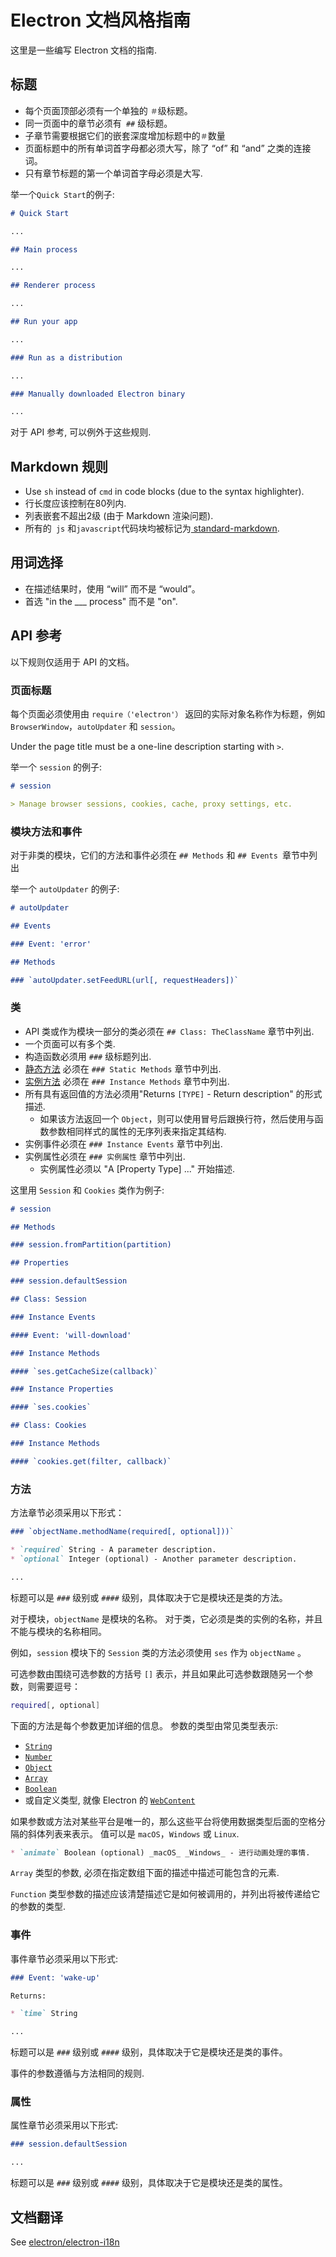 # Electron 文档风格指南

这里是一些编写 Electron 文档的指南.

## 标题

* 每个页面顶部必须有一个单独的 `＃`级标题。
* 同一页面中的章节必须有` ##` 级标题。
* 子章节需要根据它们的嵌套深度增加标题中的`＃`数量
* 页面标题中的所有单词首字母都必须大写，除了 “of” 和 “and” 之类的连接词。
* 只有章节标题的第一个单词首字母必须是大写.

举一个`Quick Start`的例子:

```markdown
# Quick Start

...

## Main process

...

## Renderer process

...

## Run your app

...

### Run as a distribution

...

### Manually downloaded Electron binary

...
```

对于 API 参考, 可以例外于这些规则.

## Markdown 规则

* Use `sh` instead of `cmd` in code blocks (due to the syntax highlighter).
* 行长度应该控制在80列内.
* 列表嵌套不超出2级 (由于 Markdown 渲染问题).
* 所有的` js` 和` javascript `代码块均被标记为[ standard-markdown](http://npm.im/standard-markdown).

## 用词选择

* 在描述结果时，使用 “will” 而不是 “would”。
* 首选 "in the ___ process" 而不是 "on".

## API 参考

以下规则仅适用于 API 的文档。

### 页面标题

每个页面必须使用由 `require（'electron'）` 返回的实际对象名称作为标题，例如` BrowserWindow`，`autoUpdater` 和 `session`。

Under the page title must be a one-line description starting with `>`.

举一个 `session` 的例子:

```markdown
# session

> Manage browser sessions, cookies, cache, proxy settings, etc.
```

### 模块方法和事件

对于非类的模块，它们的方法和事件必须在 `## Methods` 和 `## Events `章节中列出

举一个 `autoUpdater` 的例子:

```markdown
# autoUpdater

## Events

### Event: 'error'

## Methods

### `autoUpdater.setFeedURL(url[, requestHeaders])`
```

### 类

* API 类或作为模块一部分的类必须在 `## Class: TheClassName` 章节中列出.
* 一个页面可以有多个类.
* 构造函数必须用 `###` 级标题列出.
* [静态方法](https://developer.mozilla.org/en-US/docs/Web/JavaScript/Reference/Classes/static) 必须在 `### Static Methods` 章节中列出.
* [实例方法](https://developer.mozilla.org/en-US/docs/Web/JavaScript/Reference/Classes#Prototype_methods) 必须在 `### Instance Methods` 章节中列出.
* 所有具有返回值的方法必须用"Returns `[TYPE]` - Return description" 的形式描述. 
  * 如果该方法返回一个 `Object`，则可以使用冒号后跟换行符，然后使用与函数参数相同样式的属性的无序列表来指定其结构.
* 实例事件必须在 `### Instance Events` 章节中列出.
* 实例属性必须在 `### 实例属性` 章节中列出. 
  * 实例属性必须以 "A [Property Type] ..." 开始描述.

这里用 `Session` 和 `Cookies` 类作为例子:

```markdown
# session

## Methods

### session.fromPartition(partition)

## Properties

### session.defaultSession

## Class: Session

### Instance Events

#### Event: 'will-download'

### Instance Methods

#### `ses.getCacheSize(callback)`

### Instance Properties

#### `ses.cookies`

## Class: Cookies

### Instance Methods

#### `cookies.get(filter, callback)`
```

### 方法

方法章节必须采用以下形式：

```markdown
### `objectName.methodName(required[, optional]))`

* `required` String - A parameter description.
* `optional` Integer (optional) - Another parameter description.

...
```

标题可以是 `###` 级别或 `####` 级别，具体取决于它是模块还是类的方法。

对于模块，`objectName` 是模块的名称。 对于类，它必须是类的实例的名称，并且不能与模块的名称相同。

例如，`session` 模块下的 `Session` 类的方法必须使用 `ses` 作为 `objectName` 。

可选参数由围绕可选参数的方括号 `[]` 表示，并且如果此可选参数跟随另一个参数，则需要逗号：

```sh
required[, optional]
```

下面的方法是每个参数更加详细的信息。 参数的类型由常见类型表示:

* [`String`](https://developer.mozilla.org/en-US/docs/Web/JavaScript/Reference/Global_Objects/String)
* [`Number`](https://developer.mozilla.org/en-US/docs/Web/JavaScript/Reference/Global_Objects/Number)
* [`Object`](https://developer.mozilla.org/en-US/docs/Web/JavaScript/Reference/Global_Objects/Object)
* [`Array`](https://developer.mozilla.org/en-US/docs/Web/JavaScript/Reference/Global_Objects/Array)
* [`Boolean`](https://developer.mozilla.org/en-US/docs/Web/JavaScript/Reference/Global_Objects/Boolean)
* 或自定义类型, 就像 Electron 的 [`WebContent`](api/web-contents.md)

如果参数或方法对某些平台是唯一的，那么这些平台将使用数据类型后面的空格分隔的斜体列表来表示。 值可以是 `macOS`，`Windows` 或 `Linux`.

```markdown
* `animate` Boolean (optional) _macOS_ _Windows_ - 进行动画处理的事情.
```

`Array` 类型的参数, 必须在指定数组下面的描述中描述可能包含的元素.

`Function` 类型参数的描述应该清楚描述它是如何被调用的，并列出将被传递给它的参数的类型.

### 事件

事件章节必须采用以下形式:

```markdown
### Event: 'wake-up'

Returns:

* `time` String

...
```

标题可以是 `###` 级别或 `####` 级别，具体取决于它是模块还是类的事件。

事件的参数遵循与方法相同的规则.

### 属性

属性章节必须采用以下形式:

```markdown
### session.defaultSession

...
```

标题可以是 `###` 级别或 `####` 级别，具体取决于它是模块还是类的属性。

## 文档翻译

See [electron/electron-i18n](https://github.com/electron/electron-i18n#readme)